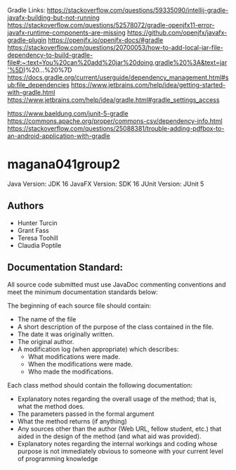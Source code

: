 Gradle Links:
https://stackoverflow.com/questions/59335090/intellij-gradle-javafx-building-but-not-running
https://stackoverflow.com/questions/52578072/gradle-openjfx11-error-javafx-runtime-components-are-missing
https://github.com/openjfx/javafx-gradle-plugin
https://openjfx.io/openjfx-docs/#gradle
https://stackoverflow.com/questions/20700053/how-to-add-local-jar-file-dependency-to-build-gradle-file#:~:text=You%20can%20add%20jar%20doing,gradle%20%3A&text=jar'%5D)%20...%20%7D
https://docs.gradle.org/current/userguide/dependency_management.html#sub:file_dependencies
https://www.jetbrains.com/help/idea/getting-started-with-gradle.html
https://www.jetbrains.com/help/idea/gradle.html#gradle_settings_access

https://www.baeldung.com/junit-5-gradle
https://commons.apache.org/proper/commons-csv/dependency-info.html
https://stackoverflow.com/questions/25088381/trouble-adding-pdfbox-to-an-android-application-with-gradle



# magana041group2
Java Version: JDK 16
JavaFX Version: SDK 16
JUnit Version: JUnit 5

## Authors
  - Hunter Turcin
  - Grant Fass
  - Teresa Toohill
  - Claudia Poptile
  
## Documentation Standard:
All source code submitted must use JavaDoc commenting conventions and meet the minimum documentation standards below:

The beginning of each source file should contain:
<ul>
    <li>The name of the file</li>
    <li>A short description of the purpose of the class contained in the file.</li>
    <li>The date it was originally written.</li>
    <li>The original author.</li>
    <li>
    A modification log (when appropriate) which describes:
        <ul>
            <li>What modifications were made.</li>
            <li>When the modifications were made.</li>
            <li>Who made the modifications.</li>
        </ul>
    </li>
</ul>

Each class method should contain the following documentation:
<ul>
    <li>Explanatory notes regarding the overall usage of the method; that is, what the method does.</li>
    <li>The parameters passed in the formal argument</li>
    <li>What the method returns (if anything)</li>
    <li>Any sources other than the author (Web URL, fellow student, etc.) that aided in the design of the method (and what aid was provided).</li>
    <li>Explanatory notes regarding the internal workings and coding whose purpose is not immediately obvious to someone with your current level of programming knowledge</li>
</ul>

